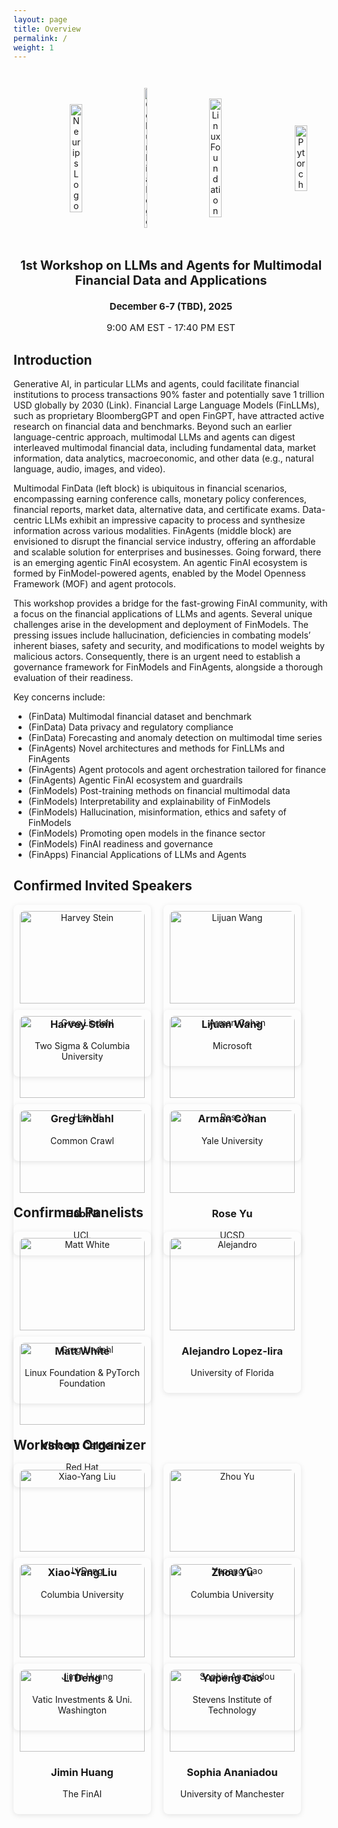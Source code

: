 ```yaml
---
layout: page
title: Overview
permalink: /
weight: 1
---
```


<div style="text-align: center; display: flex; width: 100%; justify-content: space-evenly; align-items: center; gap: 1em; padding: 2em">
  <img style="width: 20%;" src="https://github.com/Open-Finance-Lab/AI_Openness_Workshop/blob/main/docs/assets/logos/neurips.png?raw=true" alt="Neurips Logo">
  <img style="width: 10%;" src="https://github.com/Open-Finance-Lab/AI_Openness_Workshop/blob/main/docs/assets/logos/columbiau.jpeg?raw=true" alt="Columbia Logo">
  <img style="width: 20%;" src="https://github.com/Open-Finance-Lab/AI_Openness_Workshop/blob/main/docs/assets/logos/Linux_Foundation_logo.png?raw=true" alt="Linux Foundation">
  <img style="width: 20%;" src="assets/logos/pytorch.png?raw=true" alt="Pytorch">
</div>

<p align="center" style="font-size:20px; font-weight:bold;">
  1st Workshop on LLMs and Agents for Multimodal Financial Data and Applications
</p>
<p align="center" style="font-size:15px; font-weight:bold;">
  December 6-7 (TBD), 2025
</p>
<p align="center" style="font-size:15px;">
  9:00 AM EST - 17:40 PM EST
</p>

## Introduction
Generative AI, in particular LLMs and agents, could facilitate financial institutions to process transactions 90% faster and potentially save 1 trillion USD globally by 2030 (Link). Financial Large Language Models (FinLLMs), such as proprietary BloombergGPT and open FinGPT, have attracted active research on financial data and benchmarks. Beyond such an earlier language-centric approach, multimodal LLMs and agents can digest interleaved multimodal financial data, including fundamental data, market information, data analytics, macroeconomic, and other data (e.g., natural language, audio, images, and video). 

Multimodal FinData (left block) is ubiquitous in financial scenarios, encompassing earning conference calls, monetary policy conferences, financial reports, market data, alternative data, and certificate exams. Data-centric LLMs exhibit an impressive capacity to process and synthesize information across various modalities.  FinAgents (middle block) are envisioned to disrupt the financial service industry, offering an affordable and scalable solution for enterprises and businesses. Going forward, there is an emerging agentic FinAI ecosystem. An agentic FinAI ecosystem is formed by FinModel-powered agents, enabled by the Model Openness Framework (MOF) and agent protocols.

This workshop provides a bridge for the fast-growing FinAI community, with a focus on the financial applications of LLMs and agents. Several unique challenges arise in the development and deployment of FinModels.  The pressing issues include hallucination, deficiencies in combating models’ inherent biases, safety and security, and modifications to model weights by malicious actors. Consequently, there is an urgent need to establish a governance framework for FinModels and FinAgents, alongside a thorough evaluation of their readiness.

Key concerns include:
* (FinData) Multimodal financial dataset and benchmark
* (FinData) Data privacy and regulatory compliance
* (FinData) Forecasting and anomaly detection on multimodal time series
* (FinAgents) Novel architectures and methods for FinLLMs and FinAgents
* (FinAgents) Agent protocols and agent orchestration tailored for finance
* (FinAgents) Agentic FinAI ecosystem and guardrails
* (FinModels) Post-training methods on financial multimodal data
* (FinModels) Interpretability and explainability of FinModels
* (FinModels) Hallucination, misinformation, ethics and safety of FinModels
* (FinModels) Promoting open models in the finance sector
* (FinModels) FinAI readiness and governance 
* (FinApps) Financial Applications of LLMs and Agents


## Confirmed Invited Speakers
<div style="display: flex; flex-wrap: wrap; gap: 20px;">

  <a href="https://www.linkedin.com/in/harveyjstein/" target="_blank" style="text-decoration:none; color: inherit;">
    <div style="box-shadow: 0 2px 8px rgba(0,0,0,0.1); border-radius: 8px; padding: 10px; text-align: center; width: 200px;">
      <img src="assets/speakers/harvey-stein.png" alt="Harvey Stein" style="width:100%; border-radius: 8px 8px 0 0;">
      <h3>Harvey Stein</h3>
      <p>Two Sigma &  Columbia University</p>
    </div>
  </a>

  <a href="https://www.microsoft.com/en-us/research/people/lijuanw/" target="_blank" style="text-decoration:none; color: inherit;">
    <div style="box-shadow: 0 2px 8px rgba(0,0,0,0.1); border-radius: 8px; padding: 10px; text-align: center; width: 200px;">
      <img src="assets/speakers/lijuan-wang.png" alt="Lijuan Wang" style="width:100%; border-radius: 8px 8px 0 0;">
      <h3>Lijuan Wang</h3>
      <p>Microsoft</p>
    </div>
  </a>

  <a href="https://www.linkedin.com/in/greglindahl/" target="_blank" style="text-decoration:none; color: inherit;">
    <div style="box-shadow: 0 2px 8px rgba(0,0,0,0.1); border-radius: 8px; padding: 10px; text-align: center; width: 200px;">
      <img src="assets/speakers/greg-lindahl.png" alt="Greg Lindahl" style="width:100%; border-radius: 8px 8px 0 0;">
      <h3>Greg Lindahl</h3>
      <p>Common Crawl</p>
    </div>
  </a>

  <a href="https://armancohan.com/" target="_blank" style="text-decoration:none; color: inherit;">
    <div style="box-shadow: 0 2px 8px rgba(0,0,0,0.1); border-radius: 8px; padding: 10px; text-align: center; width: 200px;">
      <img src="assets/speakers/arman-cohan.png" alt="Arman Cohan" style="width:100%; border-radius: 8px 8px 0 0;">
      <h3>Arman Cohan</h3>
      <p>Yale University</p>
    </div>
  </a>

  <a href="https://profiles.ucl.ac.uk/56579-hao-ni" target="_blank" style="text-decoration:none; color: inherit;">
    <div style="box-shadow: 0 2px 8px rgba(0,0,0,0.1); border-radius: 8px; padding: 10px; text-align: center; width: 200px;">
      <img src="assets/speakers/hao-ni.png" alt="Hao Ni" style="width:100%; border-radius: 8px 8px 0 0;">
      <h3>Hao Ni</h3>
      <p>UCL</p>
    </div>
  </a>

  <a href="https://roseyu.com/" target="_blank" style="text-decoration:none; color: inherit;">
    <div style="box-shadow: 0 2px 8px rgba(0,0,0,0.1); border-radius: 8px; padding: 10px; text-align: center; width: 200px;">
      <img src="assets/speakers/rose-yu.png" alt="Rose Yu" style="width:100%; border-radius: 8px 8px 0 0;">
      <h3>Rose Yu</h3>
      <p>UCSD</p>
    </div>
  </a>

</div>

## Confirmed Panelists
<div style="display: flex; flex-wrap: wrap; gap: 20px;">

  <a href="https://www.matt-white.com/" target="_blank" style="text-decoration:none; color: inherit;">
    <div style="box-shadow: 0 2px 8px rgba(0,0,0,0.1); border-radius: 8px; padding: 10px; text-align: center; width: 200px;">
      <img src="assets/speakers/matt-white.png" alt="Matt White" style="width:100%; border-radius: 8px 8px 0 0;">
      <h3>Matt White</h3>
      <p>Linux Foundation &  PyTorch Foundation</p>
    </div>
  </a>

  <a href="https://alejandrolopezlira.site/" target="_blank" style="text-decoration:none; color: inherit;">
    <div style="box-shadow: 0 2px 8px rgba(0,0,0,0.1); border-radius: 8px; padding: 10px; text-align: center; width: 200px;">
      <img src="assets/speakers/alejandro.png" alt="Alejandro" style="width:100%; border-radius: 8px 8px 0 0;">
      <h3>Alejandro Lopez-lira</h3>
      <p>University of Florida</p>
    </div>
  </a>

  <a href="https://www.linkedin.com/in/caldeirav?originalSubdomain=sg" target="_blank" style="text-decoration:none; color: inherit;">
    <div style="box-shadow: 0 2px 8px rgba(0,0,0,0.1); border-radius: 8px; padding: 10px; text-align: center; width: 200px;">
      <img src="assets/speakers/vincent.png" alt="Greg Lindahl" style="width:100%; border-radius: 8px 8px 0 0;">
      <h3>Vincent Caldeira</h3>
      <p>Red Hat</p>
    </div>
  </a>

</div>

## Workshop Organizer
<div style="display: flex; flex-wrap: wrap; gap: 20px;">

  <a href="https://scholar.google.com/citations?user=C83b8ncAAAAJ&hl=en" target="_blank" style="text-decoration:none; color: inherit;">
    <div style="box-shadow: 0 2px 8px rgba(0,0,0,0.1); border-radius: 8px; padding: 10px; text-align: center; width: 200px;">
      <img src="assets/organizers/liu-xy.png" alt="Xiao-Yang Liu" style="width:100%; border-radius: 8px 8px 0 0;">
      <h3>Xiao-Yang Liu</h3>
      <p>Columbia University</p>
    </div>
  </a>

  <a href="https://www.cs.columbia.edu/~zhouyu/" target="_blank" style="text-decoration:none; color: inherit;">
    <div style="box-shadow: 0 2px 8px rgba(0,0,0,0.1); border-radius: 8px; padding: 10px; text-align: center; width: 200px;">
      <img src="assets/organizers/yu-zhou.png" alt="Zhou Yu" style="width:100%; border-radius: 8px 8px 0 0;">
      <h3> Zhou Yu</h3>
      <p>Columbia University</p>
    </div>
  </a>

  <a href="https://lidengsite.wordpress.com/" target="_blank" style="text-decoration:none; color: inherit;">
    <div style="box-shadow: 0 2px 8px rgba(0,0,0,0.1); border-radius: 8px; padding: 10px; text-align: center; width: 200px;">
      <img src="assets/organizers/li-deng.png" alt="Li Deng" style="width:100%; border-radius: 8px 8px 0 0;">
      <h3>Li Deng</h3>
      <p>Vatic Investments & Uni. Washington</p>
    </div>
  </a>

  <a href="https://cyp0630.github.io/" target="_blank" style="text-decoration:none; color: inherit;">
    <div style="box-shadow: 0 2px 8px rgba(0,0,0,0.1); border-radius: 8px; padding: 10px; text-align: center; width: 200px;">
      <img src="assets/organizers/yupeng-cao.png" alt="Yupeng Cao" style="width:100%; border-radius: 8px 8px 0 0;">
      <h3>Yupeng Cao</h3>
      <p>Stevens Institute of Technology</p>
    </div>
  </a>

  <a href="https://www.thefin.ai/about/leadership" target="_blank" style="text-decoration:none; color: inherit;">
    <div style="box-shadow: 0 2px 8px rgba(0,0,0,0.1); border-radius: 8px; padding: 10px; text-align: center; width: 200px;">
      <img src="assets/organizers/jimin_huang.jpeg" alt="Jimin Huang" style="width:100%; border-radius: 8px 8px 0 0;">
      <h3>Jimin Huang</h3>
      <p>The FinAI</p>
    </div>
  </a>

  <a href="https://research.manchester.ac.uk/en/persons/sophia.ananiadou" target="_blank" style="text-decoration:none; color: inherit;">
    <div style="box-shadow: 0 2px 8px rgba(0,0,0,0.1); border-radius: 8px; padding: 10px; text-align: center; width: 200px;">
        <img src="assets/organizers/Sophia.png" alt="Sophia Ananiadou" style="width:100%; border-radius: 8px 8px 0 0;">
        <h3>Sophia Ananiadou</h3>
        <p>University of Manchester</p>
    </div>
  </a>

</div>




